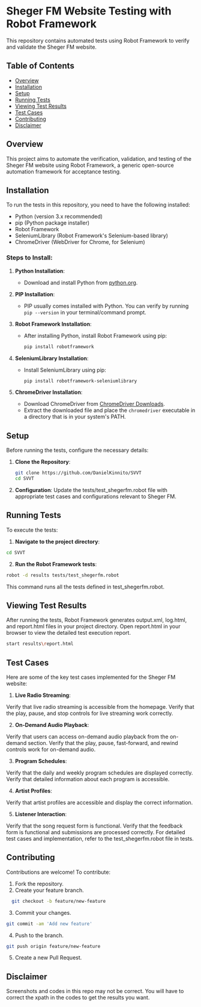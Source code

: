 # Sheger FM Website Testing with Robot Framework

This repository contains automated tests using Robot Framework to verify and validate the Sheger FM website.

## Table of Contents

- [Overview](#overview)
- [Installation](#installation)
- [Setup](#setup)
- [Running Tests](#running-tests)
- [Viewing Test Results](#viewing-test-results)
- [Test Cases](#test-cases)
- [Contributing](#contributing)
- [Disclaimer](#disclaimer)

## Overview

This project aims to automate the verification, validation, and testing of the Sheger FM website using Robot Framework, a generic open-source automation framework for acceptance testing.

## Installation

To run the tests in this repository, you need to have the following installed:

- Python (version 3.x recommended)
- pip (Python package installer)
- Robot Framework
- SeleniumLibrary (Robot Framework's Selenium-based library)
- ChromeDriver (WebDriver for Chrome, for Selenium)

### Steps to Install:

1. **Python Installation**:
   - Download and install Python from [python.org](https://www.python.org/downloads/).
   
2. **PIP Installation**:
   - PIP usually comes installed with Python. You can verify by running `pip --version` in your terminal/command prompt.
   
3. **Robot Framework Installation**:
   - After installing Python, install Robot Framework using pip:
     ```sh
     pip install robotframework
     ```

4. **SeleniumLibrary Installation**:
   - Install SeleniumLibrary using pip:
     ```sh
     pip install robotframework-seleniumlibrary
     ```

5. **ChromeDriver Installation**:
   - Download ChromeDriver from [ChromeDriver Downloads](https://sites.google.com/a/chromium.org/chromedriver/downloads).
   - Extract the downloaded file and place the `chromedriver` executable in a directory that is in your system's PATH.

## Setup

Before running the tests, configure the necessary details:

1. **Clone the Repository**:
   ```sh
   git clone https://github.com/DanielKinnito/SVVT
   cd SVVT
   ```
2. **Configuration**:
Update the tests/test_shegerfm.robot file with appropriate test cases and configurations relevant to Sheger FM.

## Running Tests
To execute the tests:

1. **Navigate to the project directory**:

```sh
cd SVVT
```
2. **Run the Robot Framework tests**:

```sh
robot -d results tests/test_shegerfm.robot
```
This command runs all the tests defined in test_shegerfm.robot.

## Viewing Test Results
After running the tests, Robot Framework generates output.xml, log.html, and report.html files in your project directory. Open report.html in your browser to view the detailed test execution report.

```sh
start results\report.html
```
## Test Cases
Here are some of the key test cases implemented for the Sheger FM website:

1. **Live Radio Streaming**:

Verify that live radio streaming is accessible from the homepage.
Verify that the play, pause, and stop controls for live streaming work correctly.

2. **On-Demand Audio Playback**:

Verify that users can access on-demand audio playback from the on-demand section.
Verify that the play, pause, fast-forward, and rewind controls work for on-demand audio.

3. **Program Schedules**:

Verify that the daily and weekly program schedules are displayed correctly.
Verify that detailed information about each program is accessible.

4. **Artist Profiles**:

Verify that artist profiles are accessible and display the correct information.

5. **Listener Interaction**:

Verify that the song request form is functional.
Verify that the feedback form is functional and submissions are processed correctly.
For detailed test cases and implementation, refer to the test_shegerfm.robot file in tests.

## Contributing
Contributions are welcome! To contribute:

1. Fork the repository.
2. Create your feature branch.
 ```sh
   git checkout -b feature/new-feature
   ```
3. Commit your changes.
```sh
git commit -am 'Add new feature'
```
4. Push to the branch.
```sh
git push origin feature/new-feature
```
5. Create a new Pull Request.

## Disclaimer
Screenshots and codes in this repo may not be correct. You will have to correct the xpath in the codes to get the results you want.
